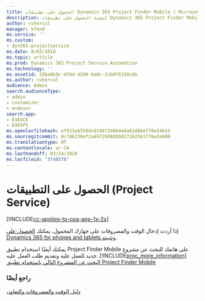 ```yaml
---
title: الحصول على تطبيقات Dynamics 365 Project Finder Mobile | MicrosoftDocs
description: كيفية الحصول على تطبيقات Dynamics 365 Project Finder Mobile
author: ruhercul
manager: kfend
ms.service: ''
ms.custom:
- dyn365-projectservice
ms.date: 8/03/2018
ms.topic: article
ms.prod: Dynamics 365 Project Service Automation
ms.technology: ''
ms.assetid: 33ba0b9c-d76d-4209-8a0c-2cb8f6330c6b
ms.author: ruhercul
audience: Admin
search.audienceType:
- admin
- customizer
- enduser
search.app:
- D365CE
- D365PS
ms.openlocfilehash: ef921eb550dc019872406444a62d8bef70e5441d
ms.sourcegitcommit: 8c786230ef2a497280885b827162561776e2eb00
ms.translationtype: HT
ms.contentlocale: ar-SA
ms.lasthandoff: 03/24/2020
ms.locfileid: "3748578"
---
```

# <a name="get-the-apps-project-service"></a>الحصول على التطبيقات (Project Service)

[!INCLUDE[cc-applies-to-psa-app-1x-2x](../includes/cc-applies-to-psa-app-1x-2x.md)]

إذا أردت إدخال الوقت والمصروفات على جهازك المحمول، يمكنك [الحصول على Dynamics 365 for phones and tablets‬ وتثبيته](../mobile-app/dynamics-365-phones-tablets-users-guide.md).  
  
 يمكنك أيضًا استخدام تطبيق Project Finder Mobile على هاتفك للبحث عن مشروع جديد للعمل عليه وتقديم طلب العمل عليه. [!INCLUDE[proc_more_information](../includes/proc-more-information.md)] [البحث عن المشروع التالي باستخدام تطبيق Project Finder Mobile](../project-service/find-next-project-finder-mobile-app.md) 
  
### <a name="see-also"></a>راجع أيضًا  
 [دليل الوقت والمصروفات والتعاون](../project-service/time-expense-collaboration-guide.md)
